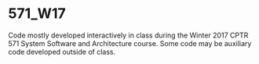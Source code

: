 # 571_W17
Code mostly developed interactively in class during the 
Winter 2017 CPTR 571 System Software and Architecture course.
Some code may be auxiliary code developed outside of class.
